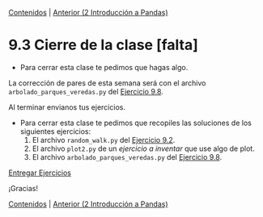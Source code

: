 [Contenidos](../Contenidos.md) \| [Anterior (2 Introducción a Pandas)](02_Pandas.md)

# 9.3 Cierre de la clase [falta]


* Para cerrar esta clase te pedimos que hagas algo.

La corrección de pares de esta semana será con el archivo `arbolado_parques_veredas.py` del [Ejercicio 9.8](../09_Pandas_y_matplotlib/02_Pandas.md#ejercicio-98-comparando-especies-en-parques-y-en-veredas).

Al terminar envianos tus ejercicios.


* Para cerrar esta clase te pedimos que recopiles las soluciones de los siguientes ejercicios:
	1. El archivo `random_walk.py` del [Ejercicio 9.2](../09_Pandas_y_matplotlib/01_Matplotlib.md#ejercicio-92-caminatas-al-azar).
    2. El archivo `plot2.py` de un *ejercicio a inventar* que use algo de plot.
    3. El archivo  `arbolado_parques_veredas.py` del [Ejercicio 9.8](../09_Pandas_y_matplotlib/02_Pandas.md#ejercicio-98-comparando-especies-en-parques-y-en-veredas).

[Entregar Ejercicios](http://programacionpython.ecyt.unsam.edu.ar/unit/submission/8)

¡Gracias! 




[Contenidos](../Contenidos.md) \| [Anterior (2 Introducción a Pandas)](02_Pandas.md)

